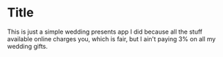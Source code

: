 # Title

This is just a simple wedding presents app I did because all the stuff available online charges you, which is fair, but I ain't paying 3% on all my wedding gifts.
